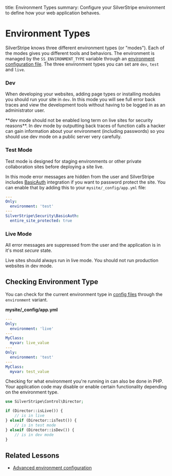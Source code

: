 title: Environment Types
summary: Configure your SilverStripe environment to define how your web application behaves.

# Environment Types

SilverStripe knows three different environment types (or "modes"). Each of the modes gives you different tools
and behaviors. The environment is managed by the `SS_ENVIRONMENT_TYPE` variable through an 
[environment configuration file](../../getting_started/environment_management).
The three environment types you can set are `dev`, `test` and `live`.

### Dev

When developing your websites, adding page types or installing modules you should run your site in `dev`. In this mode
you will see full error back traces and view the development tools without having to be logged in as an administrator 
user.

<div class="alert" markdown="1">
**dev mode should not be enabled long term on live sites for security reasons**. In dev mode by outputting back traces 
of function calls a hacker can gain information about your environment (including passwords) so you should use dev mode 
on a public server very carefully.
</div>

### Test Mode

Test mode is designed for staging environments or other private collaboration sites before deploying a site live.

In this mode error messages are hidden from the user and SilverStripe includes [BasicAuth](api:SilverStripe\Security\BasicAuth) integration if you 
want to password protect the site. You can enable that by adding this to your `mysite/_config/app.yml` file:


```yml
---
Only:
  environment: 'test'
---
SilverStripe\Security\BasicAuth:
  entire_site_protected: true
```

### Live Mode

All error messages are suppressed from the user and the application is in it's most *secure* state.

<div class="alert">
Live sites should always run in live mode. You should not run production websites in dev mode.
</div>


## Checking Environment Type

You can check for the current environment type in [config files](../configuration) through the `environment` variant.

**mysite/_config/app.yml**

```yml
---
Only:
  environment: 'live'
---
MyClass:
  myvar: live_value
---
Only:
  environment: 'test'
---
MyClass:
  myvar: test_value
```
Checking for what environment you're running in can also be done in PHP. Your application code may disable or enable 
certain functionality depending on the environment type.

```php
use SilverStripe\Control\Director;

if (Director::isLive()) {
    // is in live
} elseif (Director::isTest()) {
    // is in test mode
} elseif (Director::isDev()) {
    // is in dev mode
}
```

## Related Lessons
* [Advanced environment configuration](https://www.silverstripe.org/learn/lessons/v4/advanced-environment-configuration-1)
